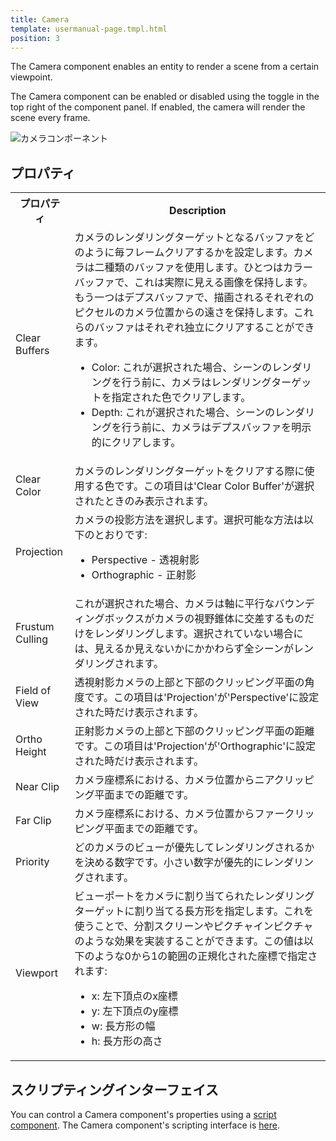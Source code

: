 ```yaml
---
title: Camera
template: usermanual-page.tmpl.html
position: 3
---
```


The Camera component enables an entity to render a scene from a certain viewpoint.

The Camera component can be enabled or disabled using the toggle in the top right of the component panel. If enabled, the camera will render the scene every frame.

![カメラコンポーネント][1]

## プロパティ

<table class="table table-striped">
    <col class="property-name"></col>
    <col class="property-description"></col>
    <tr><th>プロパティ</th><th>Description</th></tr>
    <tr><td>Clear Buffers</td><td>カメラのレンダリングターゲットとなるバッファをどのように毎フレームクリアするかを設定します。カメラは二種類のバッファを使用します。ひとつはカラーバッファで、これは実際に見える画像を保持します。もう一つはデプスバッファで、描画されるそれぞれのピクセルのカメラ位置からの遠さを保持します。これらのバッファはそれぞれ独立にクリアすることができます。
        <ul>
            <li>Color: これが選択された場合、シーンのレンダリングを行う前に、カメラはレンダリングターゲットを指定された色でクリアします。</li>
            <li>Depth: これが選択された場合、シーンのレンダリングを行う前に、カメラはデプスバッファを明示的にクリアします。</li>
        </ul>
    </td></tr>
    <tr><td>Clear Color</td><td>カメラのレンダリングターゲットをクリアする際に使用する色です。この項目は'Clear Color Buffer'が選択されたときのみ表示されます。</td></tr>
    <tr><td>Projection</td><td>カメラの投影方法を選択します。選択可能な方法は以下のとおりです:
        <ul>
            <li>Perspective - 透視射影</li>
            <li>Orthographic - 正射影</li>
        </ul>
    </td></tr>
    <tr><td>Frustum Culling</td><td>これが選択された場合、カメラは軸に平行なバウンディングボックスがカメラの視野錐体に交差するものだけをレンダリングします。選択されていない場合には、見えるか見えないかにかかわらず全シーンがレンダリングされます。</td></tr>
    <tr><td>Field of View</td><td>透視射影カメラの上部と下部のクリッピング平面の角度です。この項目は'Projection'が'Perspective'に設定された時だけ表示されます。</td></tr>
    <tr><td>Ortho Height</td><td>正射影カメラの上部と下部のクリッピング平面の距離です。この項目は'Projection'が'Orthographic'に設定された時だけ表示されます。</td></tr>
    <tr><td>Near Clip</td><td>カメラ座標系における、カメラ位置からニアクリッピング平面までの距離です。</td></tr>
    <tr><td>Far Clip</td><td>カメラ座標系における、カメラ位置からファークリッピング平面までの距離です。</td></tr>
    <tr><td>Priority</td><td>どのカメラのビューが優先してレンダリングされるかを決める数字です。小さい数字が優先的にレンダリングされます。</td></tr>
    <tr><td>Viewport</td><td>ビューポートをカメラに割り当てられたレンダリングターゲットに割り当てる長方形を指定します。これを使うことで、分割スクリーンやピクチャインピクチャのような効果を実装することができます。この値は以下のような0から1の範囲の正規化された座標で指定されます:
        <ul>
            <li>x: 左下頂点のx座標</li>
            <li>y: 左下頂点のy座標</li>
            <li>w: 長方形の幅</li>
            <li>h: 長方形の高さ</li>
        </ul>
    </td></tr>
</table>

## スクリプティングインターフェイス

You can control a Camera component's properties using a [script component][2]. The Camera component's scripting interface is [here][3].

[1]: /images/user-manual/scenes/components/component-camera.png
[2]: /user-manual/packs/components/script
[3]: /en/api/pc.CameraComponent.html

